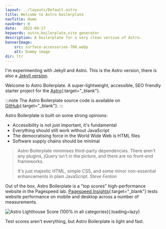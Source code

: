 ```yaml
---
layout: ../layouts/Default.astro
title: Welcome to Astro boilerplate
navTitle: Home
navOrder: 0
date:   2022-09-17
keywords: astro,boilerplate,site generator
description: A boilerplate for a very clean version of Astro.
bannerImage:
    src: surface-accessories-700.webp
    alt: Dummy image
dir: ltr
---
```


I'm experimenting with Jekyll and Astro. This is the Astro version, there is also a [Jekyll version](https://jekyll.stevefenton.co.uk/).

Welcome to Astro Boilerplate. A super-lightweight, accessible, SEO friendly starter project for the [Astro](https://astro.build/){:target="_blank"}.

:::note
The Astro Boilerplate source code is available on [GitHub](https://github.com/Steve-Fenton/astro-boilerplate){:target="_blank"}.
:::

Astro Boilerplate is built on some strong opinions:

- Accessibility is not just important, it's fundamental
- Everything should still work without JavaScript
- The democratising force in the World Wide Web is HTML files
- Software supply chains should be minimal

> Astro Boilerplate minimises third-party dependencies. There aren't any plugins, jQuery isn't in the picture, and there are no front-end frameworks.
>
> It's just majestic HTML, simple CSS, and some minor non-essential enhancements in plain JavaScript. <cite>Steve Fenton</cite>

Out of the box, Astro Boilerplate is a "top scores" high-performance website in the Pagespeed lab. [Pagespeed Insights](https://developers.google.com/speed/docs/insights/v5/about?hl=en-US){:target="_blank"} tests website performance on mobile and desktop across a number of measurements.

![Astro Lighthouse Score (100% in all categories)](/astro-lighthouse.webp){:loading=lazy}

Test scores aren't everything, but Astro Boilerplate is light and fast.